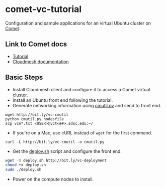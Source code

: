 # comet-vc-tutorial

Configuration and sample applications for an virtual Ubuntu cluster on [Comet](http://www.sdsc.edu/support/user_guides/comet.html).

## Link to Comet docs

* [Tutorial](http://cloudmesh.github.io/client/tutorials/comet_cloudmesh.html)
* [Cloudmesh documentation](http://cloudmesh.github.io/client/commands/command_comet.html)

## Basic Steps

* Install Cloudmesh client and configure it to access a Comet virtual
cluster.
* Install an Ubuntu front end following the tutorial.
* Generate networking information using [cmutil.py](cmutil.py) and
send to front end.

 ```
 wget http://bit.ly/vc-cmutil
 python cmutil.py nodesfile
 scp vcn*.txt <USER>@vct<##>.sdsc.edu:~/
 ```
* If you're on a Mac, use cURL instead of `wget` for the first command.

 ```
 curl -L http://bit.ly/vc-cmutil -o cmutil.py
 ```
 
 
* Get the [deploy.sh](deploy.sh) script and configure the front end.

 ```bash
 wget -O deploy.sh http://bit.ly/vc-deployment
 chmod +x deploy.sh
 sudo ./deploy.sh
 ```
* Power on the compute nodes to install.

